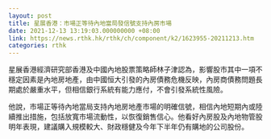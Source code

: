 ```yaml
---
layout: post
title: 星展香港：市場正等待內地當局發信號支持內房市場
date: 2021-12-13 13:19:03.000000000 +08:00
link: https://news.rthk.hk/rthk/ch/component/k2/1623955-20211213.htm
categories: rthk
---
```


星展香港經濟研究部香港及中國內地股票策略師林子津認為，影響股市其中一項不穩定因素是內地房地產，由中國恒大引發的內房債務危機反映，內房商債務問題長期處於嚴重水平，但相信銀行系統有能力應付，不會引發系統性風險。

他說，市場正等待內地當局支持內地房地產市場的明確信號，相信內地短期內或陸續推出措施，包括放寬市場流動性，以恢復銷售信心。他看好內房股及內地物管股明年表現，建議購入規模較大、財政穩健及今年下半年仍有購地的公司股份。
